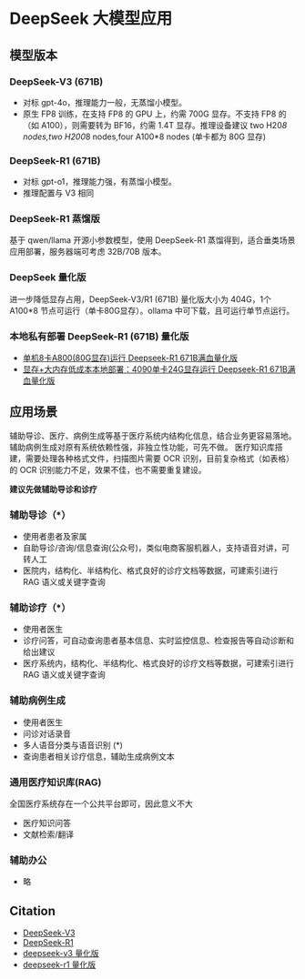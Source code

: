 # DeepSeek 大模型应用

## 模型版本

### DeepSeek-V3 (671B)

* 对标 gpt-4o，推理能力一般，无蒸馏小模型。
* 原生 FP8 训练，在支持 FP8 的 GPU 上，约需 700G 显存。不支持 FP8 的（如 A100），则需要转为 BF16，约需 1.4T 显存。推理设备建议 two H20*8 nodes,two H200*8 nodes,four A100*8 nodes (单卡都为 80G 显存)

### DeepSeek-R1 (671B)

* 对标 gpt-o1，推理能力强，有蒸馏小模型。
* 推理配置与 V3 相同

### DeepSeek-R1 蒸馏版

基于 qwen/llama 开源小参数模型，使用 DeepSeek-R1 蒸馏得到，适合垂类场景应用部署，服务器端可考虑 32B/70B 版本。

### DeepSeek 量化版

进一步降低显存占用，DeepSeek-V3/R1 (671B) 量化版大小为 404G，1个 A100*8 节点可运行（单卡80G显存）。ollama 中可下载，且可运行单节点运行。

### 本地私有部署 DeepSeek-R1 (671B) 量化版

* [单机8卡A800(80G显存)运行 Deepseek-R1 671B满血量化版](https://www.cnblogs.com/zhayujie/p/18719199)
* [显存+大内存低成本本地部署：4090单卡24G显存运行 Deepseek-R1 671B满血量化版](https://deepseek.csdn.net/67b6ab573c9cd21f4cb8d9ce.html)

## 应用场景

辅助导诊、医疗、病例生成等基于医疗系统内结构化信息，结合业务更容易落地。
辅助病例生成对原有系统依赖性强，非独立性功能，可先不做。
医疗知识库搭建，需要处理各种格式文件，扫描图片需要 OCR 识别，目前复杂格式（如表格）的 OCR 识别能力不足，效果不佳，也不需要重复建设。

**建议先做辅助导诊和诊疗**

### 辅助导诊（*）
* 使用者患者及家属
* 自助导诊/咨询/信息查询(公众号)，类似电商客服机器人，支持语音对讲，可转人工
* 医院内，结构化、半结构化、格式良好的诊疗文档等数据，可建索引进行 RAG 语义或关键字查询

### 辅助诊疗（*）
* 使用者医生
* 诊疗问答，可自动查询患者基本信息、实时监控信息、检查报告等自动诊断和给出建议
* 医疗系统内，结构化、半结构化、格式良好的诊疗文档等数据，可建索引进行 RAG 语义或关键字查询

### 辅助病例生成
* 使用者医生
* 问诊对话录音
* 多人语音分类与语音识别 (*)
* 查询患者相关诊疗信息，辅助生成病例文本

### 通用医疗知识库(RAG)
全国医疗系统存在一个公共平台即可，因此意义不大

* 医疗知识问答
* 文献检索/翻译

### 辅助办公
* 略

## Citation

* [DeepSeek-V3](https://github.com/deepseek-ai/DeepSeek-V3)
* [DeepSeek-R1](https://github.com/deepseek-ai/DeepSeek-R1)
* [deepseek-v3 量化版](https://ollama.com/library/deepseek-v3)
* [deepseek-r1 量化版](https://ollama.com/library/deepseek-r1)